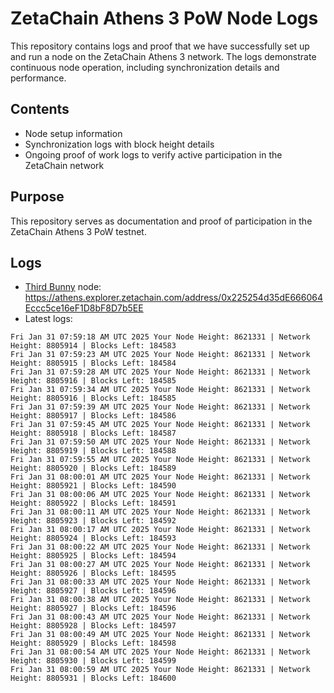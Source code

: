 # ZetaChain Athens 3 PoW Node Logs
This repository contains logs and proof that we have successfully set up and run a node on the ZetaChain Athens 3 network. The logs demonstrate continuous node operation, including synchronization details and performance.

## Contents
- Node setup information
- Synchronization logs with block height details
- Ongoing proof of work logs to verify active participation in the ZetaChain network

## Purpose
This repository serves as documentation and proof of participation in the ZetaChain Athens 3 PoW testnet.

## Logs

- [Third Bunny](https://thirdbunny.xyz/) node: https://athens.explorer.zetachain.com/address/0x225254d35dE666064Eccc5ce16eF1D8bF8D7b5EE
- Latest logs:
```
Fri Jan 31 07:59:18 AM UTC 2025 Your Node Height: 8621331 | Network Height: 8805914 | Blocks Left: 184583
Fri Jan 31 07:59:23 AM UTC 2025 Your Node Height: 8621331 | Network Height: 8805915 | Blocks Left: 184584
Fri Jan 31 07:59:28 AM UTC 2025 Your Node Height: 8621331 | Network Height: 8805916 | Blocks Left: 184585
Fri Jan 31 07:59:34 AM UTC 2025 Your Node Height: 8621331 | Network Height: 8805916 | Blocks Left: 184585
Fri Jan 31 07:59:39 AM UTC 2025 Your Node Height: 8621331 | Network Height: 8805917 | Blocks Left: 184586
Fri Jan 31 07:59:45 AM UTC 2025 Your Node Height: 8621331 | Network Height: 8805918 | Blocks Left: 184587
Fri Jan 31 07:59:50 AM UTC 2025 Your Node Height: 8621331 | Network Height: 8805919 | Blocks Left: 184588
Fri Jan 31 07:59:55 AM UTC 2025 Your Node Height: 8621331 | Network Height: 8805920 | Blocks Left: 184589
Fri Jan 31 08:00:01 AM UTC 2025 Your Node Height: 8621331 | Network Height: 8805921 | Blocks Left: 184590
Fri Jan 31 08:00:06 AM UTC 2025 Your Node Height: 8621331 | Network Height: 8805922 | Blocks Left: 184591
Fri Jan 31 08:00:11 AM UTC 2025 Your Node Height: 8621331 | Network Height: 8805923 | Blocks Left: 184592
Fri Jan 31 08:00:17 AM UTC 2025 Your Node Height: 8621331 | Network Height: 8805924 | Blocks Left: 184593
Fri Jan 31 08:00:22 AM UTC 2025 Your Node Height: 8621331 | Network Height: 8805925 | Blocks Left: 184594
Fri Jan 31 08:00:27 AM UTC 2025 Your Node Height: 8621331 | Network Height: 8805926 | Blocks Left: 184595
Fri Jan 31 08:00:33 AM UTC 2025 Your Node Height: 8621331 | Network Height: 8805927 | Blocks Left: 184596
Fri Jan 31 08:00:38 AM UTC 2025 Your Node Height: 8621331 | Network Height: 8805927 | Blocks Left: 184596
Fri Jan 31 08:00:43 AM UTC 2025 Your Node Height: 8621331 | Network Height: 8805928 | Blocks Left: 184597
Fri Jan 31 08:00:49 AM UTC 2025 Your Node Height: 8621331 | Network Height: 8805929 | Blocks Left: 184598
Fri Jan 31 08:00:54 AM UTC 2025 Your Node Height: 8621331 | Network Height: 8805930 | Blocks Left: 184599
Fri Jan 31 08:00:59 AM UTC 2025 Your Node Height: 8621331 | Network Height: 8805931 | Blocks Left: 184600
```

